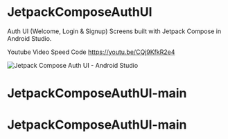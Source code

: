 # JetpackComposeAuthUI
Auth UI (Welcome, Login &amp; Signup) Screens built with Jetpack Compose in Android Studio.

Youtube Video Speed Code https://youtu.be/CQj9KfkR2e4

![Jetpack Compose Auth UI - Android Studio](https://github.com/iAhmadAmin/JetpackComposeAuthUI/assets/48145486/728fe292-092d-4e02-9134-a3279fee47e2)
# JetpackComposeAuthUI-main
# JetpackComposeAuthUI-main
